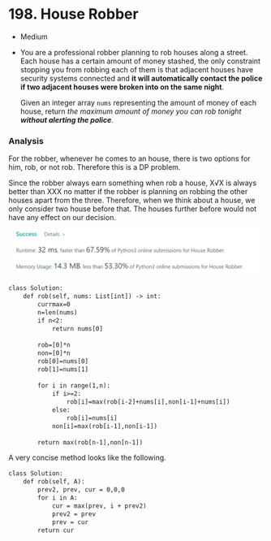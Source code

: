 # 198. House Robber

* Medium
*   You are a professional robber planning to rob houses along a street. Each house has a certain amount of money stashed, the only constraint stopping you from robbing each of them is that adjacent houses have security systems connected and **it will automatically contact the police if two adjacent houses were broken into on the same night**.

    Given an integer array `nums` representing the amount of money of each house, return _the maximum amount of money you can rob tonight **without alerting the police**_.

### Analysis

For the robber, whenever he comes to an house, there is two options for him, rob, or not rob. Therefore this is a DP problem.&#x20;

Since the robber always earn something when rob a house, X√X is always better than XXX no matter if the robber is planning on robbing the other houses apart from the three. Therefore, when we think about a house, we only consider two house before that. The houses further before would not have any effect on our decision.&#x20;

![](<.gitbook/assets/image (8).png>)

```
class Solution:
    def rob(self, nums: List[int]) -> int:
        currmax=0
        n=len(nums)
        if n<2:
            return nums[0]
        
        rob=[0]*n
        non=[0]*n
        rob[0]=nums[0]
        rob[1]=nums[1]
        
        for i in range(1,n):
            if i>=2:
                rob[i]=max(rob[i-2]+nums[i],non[i-1]+nums[i])
            else:
                rob[i]=nums[i]
            non[i]=max(rob[i-1],non[i-1])
            
        return max(rob[n-1],non[n-1])
```

A very concise method looks like the following.&#x20;

```
class Solution:
    def rob(self, A):
        prev2, prev, cur = 0,0,0
        for i in A:
            cur = max(prev, i + prev2)
            prev2 = prev
            prev = cur
        return cur
```

